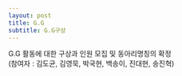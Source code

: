 ```yaml
---
layout: post
title: G.G
subtitle: G.G구상
---
```


G.G 활동에 대한 구상과 인원 모집 및 동아리명칭의 확정
     
(참여자 : 김도균, 김영묵, 박국현, 백송이, 진대현, 송진혁)
